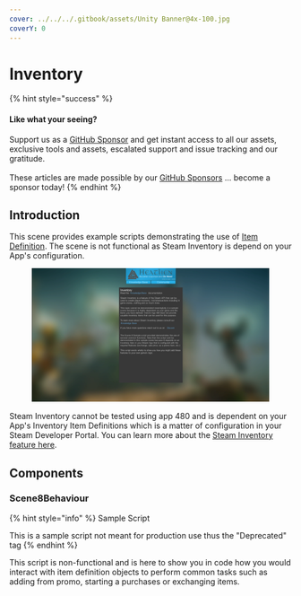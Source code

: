 ```yaml
---
cover: ../../../.gitbook/assets/Unity Banner@4x-100.jpg
coverY: 0
---
```


# Inventory

{% hint style="success" %}
#### Like what your seeing?

Support us as a [GitHub Sponsor](../../../become-a-sponsor/) and get instant access to all our assets, exclusive tools and assets, escalated support and issue tracking and our gratitude.\
\
These articles are made possible by our [GitHub Sponsors](../../../become-a-sponsor/) ... become a sponsor today!
{% endhint %}

## Introduction

This scene provides example scripts demonstrating the use of [Item Definition](../scriptable-objects/item-definition.md). The scene is not functional as Steam Inventory is depend on your App's configuration.

<figure><img src="../../../.gitbook/assets/image (18) (2).png" alt=""><figcaption></figcaption></figure>

Steam Inventory cannot be tested using app 480 and is dependent on your App's Inventory Item Definitions which is a matter of configuration in your Steam Developer Portal. You can learn more about the [Steam Inventory feature here](../../../company/steam/steamworks/inventory/).

## Components

### Scene8Behaviour

{% hint style="info" %}
Sample Script

This is a sample script not meant for production use thus the "Deprecated" tag
{% endhint %}

This script is non-functional and is here to show you in code how you would interact with item definition objects to perform common tasks such as adding from promo, starting a purchases or exchanging items.

